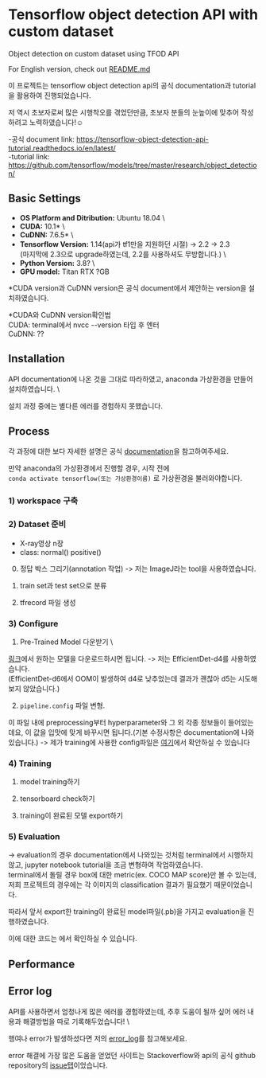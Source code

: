# Tensorflow object detection API with custom dataset
Object detection on custom dataset using TFOD API

For English version, check out [README.md](/README.md)

이 프로젝트는 tensorflow object detection api의 공식 documentation과 tutorial을 활용하여 진행되었습니다. 

저 역시 초보자로써 많은 시행착오를 겪었던만큼, 초보자 분들의 눈높이에 맞추어 작성하려고 노력하였습니다!:relaxed:

-공식 document link: https://tensorflow-object-detection-api-tutorial.readthedocs.io/en/latest/ \
-tutorial link: https://github.com/tensorflow/models/tree/master/research/object_detection/

## Basic Settings
- __OS Platform and Ditribution:__ Ubuntu 18.04 \
- __CUDA:__ 10.1*  \
- __CuDNN:__ 7.6.5* \
- __Tensorflow Version:__ 1.14(api가 tf1만을 지원하던 시절) -> 2.2 -> 2.3 \
  (마지막에 2.3으로 upgrade하였는데, 2.2를 사용하셔도 무방합니다.) \
- __Python Version:__ 3.8? \
- __GPU model:__ Titan RTX ?GB

*CUDA version과 CuDNN version은 공식 document에서 제안하는 version을 설치하였습니다.

*CUDA와 CuDNN version확인법 \
CUDA: terminal에서 nvcc --version 타입 후 엔터 \
CuDNN: ??

## Installation
API documentation에 나온 것을 그대로 따라하였고, anaconda 가상환경을 만들어 설치하였습니다. \

설치 과정 중에는 별다른 에러를 경험하지 못했습니다.

## Process
각 과정에 대한 보다 자세한 설명은 공식 [documentation](https://tensorflow-object-detection-api-tutorial.readthedocs.io/en/latest/training.html)을 참고하여주세요.

만약 anaconda의 가상환경에서 진행할 경우, 시작 전에 \
`conda activate tensorflow(또는 가상환경이름)` 로 가상환경을 불러와야합니다.

### 1) workspace 구축

### 2) Dataset 준비
- X-ray영상 n장
- class: normal() positive()

0. 정답 박스 그리기(annotation 작업) 
-> 저는 ImageJ라는 tool을 사용하였습니다.

1. train set과 test set으로 분류

2. tfrecord 파일 생성 


### 3) Configure
1. Pre-Trained Model 다운받기 \

[링크](https://github.com/tensorflow/models/blob/master/research/object_detection/g3doc/tf2_detection_zoo.md)에서 원하는 모델을 다운로드하시면 됩니다.
-> 저는 EfficientDet-d4를 사용하였습니다. \
(EfficientDet-d6에서 OOM이 발생하여 d4로 낮추었는데 결과가 괜찮아 d5는 시도해보지 않았습니다.)

2. `pipeline.config` 파일 변형.

이 파일 내에 preprocessing부터 hyperparameter와 그 외 각종 정보들이 들어있는데요,
이 값을 입맛에 맞게 바꾸시면 됩니다.(기본 수정사항은 documentation에 나와있습니다.)
-> 제가 training에 사용한 config파일은 [여기]()에서 확안하실 수 있습니다

### 4) Training
1. model training하기


2. tensorboard check하기

3. training이 완료된 모델 export하기 

### 5) Evaluation
-> evaluation의 경우 documentation에서 나와있는 것처럼 terminal에서 시행하지 않고, jupyter notebook tutorial을 조금 변형하여 작업하였습니다. \
terminal에서 돌릴 경우 box에 대한 metric(ex. COCO MAP score)만 볼 수 있는데, 저희 프로젝트의 경우에는 각 이미지의 classification 결과가 필요했기 때문이었습니다.

따라서 앞서 export한 training이 완료된 model파일(.pb)을 가지고 evaluation을 진행하였습니다.

이에 대한 코드는 에서 확인하실 수 있습니다.

## Performance

## Error log
API를 사용하면서 엄청나게 많은 에러를 경험하였는데, 추후 도움이 될까 싶어 에러 내용과 해결방법을 따로 기록해두었습니다! \

행여나 error가 발생하셨다면 저의 [error_log](/error_log.md)를 참고해보세요.

error 해결에 가장 많은 도움을 얻었던 사이트는 Stackoverflow와 api의 공식 github repository의 [issue탭](https://github.com/tensorflow/models/issues)이었습니다.
